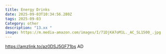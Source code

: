 ```yaml
---
title: Energy Drinks
date: 2025-09-03T10:34:56.280Z
tags: 2025-09-03
Category: other
description: "13.xx "
image: https://m.media-amazon.com/images/I/71DjKA7oM1L._AC_SL1500_.jpg
---
```

https://amzlink.to/az0DSJ5GF71bs
AD
